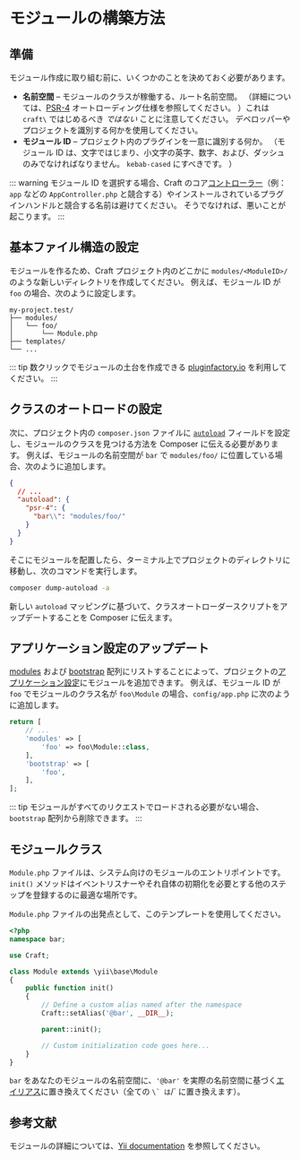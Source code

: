 # モジュールの構築方法

## 準備

モジュール作成に取り組む前に、いくつかのことを決めておく必要があります。

- **名前空間** – モジュールのクラスが稼働する、ルート名前空間。 （詳細については、[PSR-4](https://www.php-fig.org/psr/psr-4/) オートローディング仕様を参照してください。 ）これは `craft\` ではじめるべき *ではない* ことに注意してください。 デベロッパーやプロジェクトを識別する何かを使用してください。
- **モジュール ID** – プロジェクト内のプラグインを一意に識別する何か。 （モジュール ID は、文字ではじまり、小文字の英字、数字、および、ダッシュのみでなければなりません。 `kebab-cased` にすべきです。 ）

::: warning
モジュール ID を選択する場合、Craft のコア[コントローラー](https://github.com/craftcms/cms/tree/develop/src/controllers)（例：`app` などの `AppController.php` と競合する）やインストールされているプラグインハンドルと競合する名前は避けてください。 そうでなければ、悪いことが起こります。
:::

## 基本ファイル構造の設定

モジュールを作るため、Craft プロジェクト内のどこかに `modules/<ModuleID>/` のような新しいディレクトリを作成してください。 例えば、モジュール ID が `foo` の場合、次のように設定します。

```treeview
my-project.test/
├── modules/
│   └── foo/
│       └── Module.php
├── templates/
└── ...
```

::: tip
数クリックでモジュールの土台を作成できる [pluginfactory.io](https://pluginfactory.io/) を利用してください。
:::

## クラスのオートロードの設定

次に、プロジェクト内の `composer.json` ファイルに [`autoload`](https://getcomposer.org/doc/04-schema.md#autoload) フィールドを設定し、モジュールのクラスを見つける方法を Composer に伝える必要があります。 例えば、モジュールの名前空間が `bar` で `modules/foo/` に位置している場合、次のように追加します。

```json
{
  // ...
  "autoload": {
    "psr-4": {
      "bar\\": "modules/foo/"
    }
  }
}
```

そこにモジュールを配置したら、ターミナル上でプロジェクトのディレクトリに移動し、次のコマンドを実行します。

```bash
composer dump-autoload -a
```

新しい `autoload` マッピングに基づいて、クラスオートローダースクリプトをアップデートすることを Composer に伝えます。

## アプリケーション設定のアップデート

[modules](yii2:yii\base\Module::modules) および [bootstrap](yii2:yii\base\Application::bootstrap) 配列にリストすることによって、プロジェクトの[アプリケーション設定](../config/#application-configuration)にモジュールを追加できます。 例えば、モジュール ID が `foo` でモジュールのクラス名が `foo\Module` の場合、`config/app.php` に次のように追加します。

```php
return [
    // ...
    'modules' => [
        'foo' => foo\Module::class,
    ],
    'bootstrap' => [
        'foo',
    ],
];
```

::: tip
モジュールがすべてのリクエストでロードされる必要がない場合、`bootstrap` 配列から削除できます。
:::

## モジュールクラス

`Module.php` ファイルは、システム向けのモジュールのエントリポイントです。 `init()` メソッドはイベントリスナーやそれ自体の初期化を必要とする他のステップを登録するのに最適な場所です。

`Module.php` ファイルの出発点として、このテンプレートを使用してください。

```php
<?php
namespace bar;

use Craft;

class Module extends \yii\base\Module
{
    public function init()
    {
        // Define a custom alias named after the namespace
        Craft::setAlias('@bar', __DIR__);

        parent::init();

        // Custom initialization code goes here...
    }
}
```

`bar` をあなたのモジュールの名前空間に、`'@bar'` を実際の名前空間に基づく[エイリアス](https://www.yiiframework.com/doc/guide/2.0/en/concept-aliases)に置き換えてください（全ての ``\` は``/` に置き換えます）。

## 参考文献

モジュールの詳細については、[Yii documentation](https://www.yiiframework.com/doc/guide/2.0/en/structure-modules) を参照してください。
